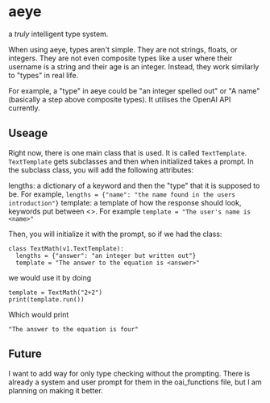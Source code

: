 # aeye
a _truly_ intelligent type system.

When using aeye, types aren't simple. They are not strings, floats, or integers. They are not even composite types like a user where their username is a string and their age is an integer. Instead, they work similarly to "types" in real life.

For example, a "type" in aeye could be "an integer spelled out" or "A name" (basically a step above composite types). It utilises the OpenAI API currently. 

## Useage

Right now, there is one main class that is used. It is called ```TextTemplate```. ```TextTemplate``` gets subclasses and then when initialized takes a prompt. In the subclass class, you will add the following attributes:

lengths: a dictionary of a keyword and then the "type" that it is supposed to be. For example, ```lengths = {"name": "the name found in the users introduction"}```
template: a template of how the response should look, keywords put between <>. For example ```template = "The user's name is <name>"```

Then, you will initialize it with the prompt, so if we had the class:

```
class TextMath(v1.TextTemplate):
  lengths = {"answer": "an integer but written out"}
  template = "The answer to the equation is <answer>"
```

we would use it by doing

```
template = TextMath("2+2")
print(template.run())
```

Which would print 
```
"The answer to the equation is four"
```

## Future

I want to add way for only type checking without the prompting. There is already a system and user prompt for them in the oai_functions file, but I am planning on making it better.




